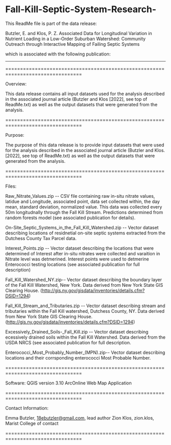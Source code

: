 # Fall-Kill-Septic-System-Research-

This ReadMe file is part of the data release:

Butzler, E. and Klos, P. Z. Associated Data for Longitudinal Variation in Nutrient Loading in a Low-Order Suburban Watershed: Community Outreach through Interactive Mapping of Failing Septic Systems

which is associated with the following publication:

-----

================================================================================

Overview:

This data release contains all input datasets used for the analysis described in the associated journal article (Butzler and Klos [2022], see top of ReadMe.txt) as well as the output datasets that were generated from the analysis.

================================================================================

Purpose:

The purpose of this data release is to provide input datasets that were used for the analysis described in the associated journal article (Butzler and Klos. [2022], see top of ReadMe.txt) as well as the output datasets that were generated from the analysis.

================================================================================

Files:

Raw_Nitrate_Values.zip -- CSV file containing raw in-situ nitrate values, latidue and Longitude, associated point, data set collected within, the day mean, standard deviation, normalized value. This data was collected every 50m longitudnally through the Fall Kill Stream. Predictions determined from random forests model (see associated publication for details). 

On-Site_Septic_Systems_in_the_Fall_Kill_Watershed.zip -- Vector dataset describing locations of residnetial on-site septic systems extracted from the Dutchess County Tax Parcel data.   

Interest_Points.zip -- Vector dataset describing the locations that were determined of Interest after in-situ nitrates were collected and varaition in Nitrate level was detmerined. Interest points were used to detmerine Enterococci testing locations (see associated publication for full description)

Fall_Kill_Watershed_NY.zip-- Vector dataset describing the boundary layer of the Fall Kill Watershed, New York. Data derived from  New York State GIS Clearing House. (http://gis.ny.gov/gisdata/inventories/details.cfm?DSID=1294)

Fall_Kill_Stream_and_Tributaries.zip -- Vector dataset describing stream and tributaries within the Fall Kill watershed, Dutchess County, NY.  Data derived from  New York State GIS Clearing House. (http://gis.ny.gov/gisdata/inventories/details.cfm?DSID=1294)

Excessively_Drained_Soils-_Fall_Kill.zip -- Vector dataset describing ecessively drained soils within the Fall Kill Watershed. Data derived from the USDA NRCS (see associated publication for full description. 

Enterococci_Most_Probably_Number_(MPN).zip-- Vector dataset describing locations and their corrsponding enterococci Most Probable Number. 

================================================================================

Software:
QGIS version 3.10
ArcOnline Web Map Application


================================================================================

Contact Information:

Emma Butzler, 18ebutzler@gmail.com, lead author
Zion Klos, zion.klos, Marist College of contact

================================================================================

